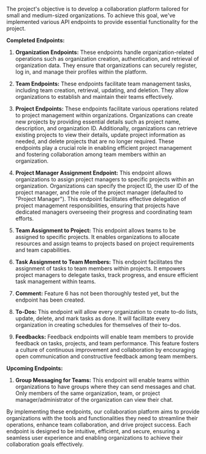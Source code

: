 The project's objective is to develop a collaboration platform tailored for small and medium-sized organizations. To achieve this goal, we've implemented various API endpoints to provide essential functionality for the project.

**Completed Endpoints:**

1. **Organization Endpoints:** These endpoints handle organization-related operations such as organization creation, authentication, and retrieval of organization data. They ensure that organizations can securely register, log in, and manage their profiles within the platform.

2. **Team Endpoints:** These endpoints facilitate team management tasks, including team creation, retrieval, updating, and deletion. They allow organizations to establish and maintain their teams effectively.

3. **Project Endpoints:** These endpoints facilitate various operations related to project management within organizations. Organizations can create new projects by providing essential details such as project name, description, and organization ID. Additionally, organizations can retrieve existing projects to view their details, update project information as needed, and delete projects that are no longer required. These endpoints play a crucial role in enabling efficient project management and fostering collaboration among team members within an organization.

4. **Project Manager Assignment Endpoint:** This endpoint allows organizations to assign project managers to specific projects within an organization. Organizations can specify the project ID, the user ID of the project manager, and the role of the project manager (defaulted to "Project Manager"). This endpoint facilitates effective delegation of project management responsibilities, ensuring that projects have dedicated managers overseeing their progress and coordinating team efforts.

5. **Team Assignment to Project:** This endpoint allows teams to be assigned to specific projects. It enables organizations to allocate resources and assign teams to projects based on project requirements and team capabilities.

6. **Task Assignment to Team Members:** This endpoint facilitates the assignment of tasks to team members within projects. It empowers project managers to delegate tasks, track progress, and ensure efficient task management within teams.

7. **Comment:** Feature 6 has not been thoroughly tested yet, but the endpoint has been created.

8. **To-Dos:** This endpoint will allow every organization to create to-do lists, update, delete, and mark tasks as done. It will facilitate every organization in creating schedules for themselves of their to-dos.
9. **Feedbacks:** Feedback endpoints will enable team members to provide feedback on tasks, projects, and team performance. This feature fosters a culture of continuous improvement and collaboration by encouraging open communication and constructive feedback among team members.

**Upcoming Endpoints:**

1. **Group Messaging for Teams:** This endpoint will enable teams within organizations to have groups where they can send messages and chat. Only members of the same organization, team, or project manager/administrator of the organization can view their chat.

By implementing these endpoints, our collaboration platform aims to provide organizations with the tools and functionalities they need to streamline their operations, enhance team collaboration, and drive project success. Each endpoint is designed to be intuitive, efficient, and secure, ensuring a seamless user experience and enabling organizations to achieve their collaboration goals effectively.